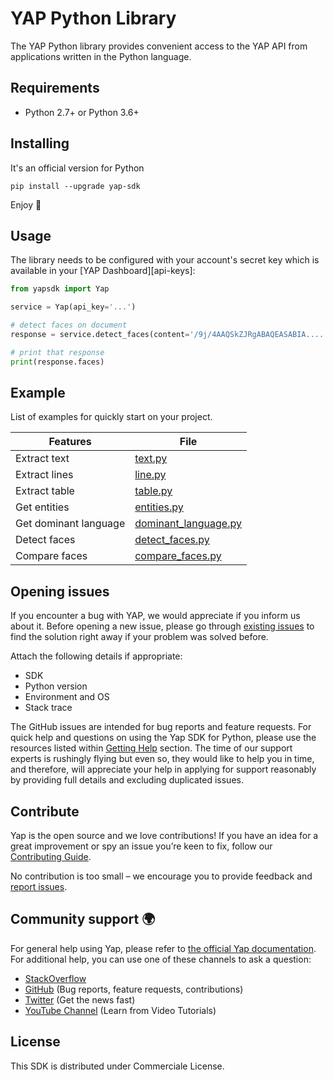 # YAP Python Library
The YAP Python library provides convenient access to the YAP API from applications written in the Python language.

## Requirements
-   Python 2.7+ or Python 3.6+

## Installing

It's an official version for Python

```
pip install --upgrade yap-sdk
```

Enjoy 🎉

## Usage

The library needs to be configured with your account's secret key which is
available in your [YAP Dashboard][api-keys]:

```python
from yapsdk import Yap

service = Yap(api_key='...')

# detect faces on document
response = service.detect_faces(content='/9j/4AAQSkZJRgABAQEASABIA....')

# print that response
print(response.faces)
```

## Example
List of examples for quickly start on your project.

| Features                  | File                                                                                                      |
|---------------------------|-----------------------------------------------------------------------------------------------------------|
| Extract text              | [text.py](https://github.com/youngapp/yap-python/blob/develop/examples/text.py)                           |
| Extract lines             | [line.py](https://github.com/youngapp/yap-python/blob/develop/examples/line.py)                           |
| Extract table             | [table.py](https://github.com/youngapp/yap-python/blob/develop/examples/table.py)                         |
| Get entities              | [entities.py](https://github.com/youngapp/yap-python/blob/develop/examples/entities.py)                   |
| Get dominant language     | [dominant_language.py](https://github.com/youngapp/yap-python/blob/develop/examples/dominant_language.py) |
| Detect faces              | [detect_faces.py](https://github.com/youngapp/yap-python/blob/develop/examples/detect_faces.py)           |
| Compare faces             | [compare_faces.py](https://github.com/youngapp/yap-python/blob/develop/examples/compare_faces.py)         |

## Opening issues

If you encounter a bug with YAP, we would appreciate if you inform us about it.
Before opening a new issue, please go through [existing issues](https://github.com/youngapp/yap-python/issues)
to find the solution right away if your problem was solved before.

Attach the following details if appropriate:

-   SDK
-   Python version
-   Environment and OS
-   Stack trace

The GitHub issues are intended for bug reports and feature requests.
For quick help and questions on using the Yap SDK for Python, please use the resources listed within [Getting Help](https://github.com/youngapp/yap-python#getting-help) section. The time of our support experts is rushingly flying but even so, they would like to help you in time, and therefore, will appreciate your help in applying for support reasonably by providing full details and excluding duplicated issues.

## Contribute

Yap is the open source and we love contributions! If you have an idea for a great improvement or spy an issue you’re keen to fix, follow our [Contributing Guide](https://github.com/youngapp/yap-python/blob/master/CONTRIBUTING.md).

No contribution is too small – we encourage you to provide feedback and [report issues](https://github.com/youngapp/yap-python/issues).

## Community support 🌍

For general help using Yap, please refer to [the official Yap documentation](https://developer.youngapp.co/). For additional help, you can use one of these channels to ask a question:

-   [StackOverflow](http://stackoverflow.com/questions/tagged/yap-python)
-   [GitHub](https://github.com/youngapp/yap-python) (Bug reports, feature requests, contributions)
-   [Twitter](https://twitter.com/youngapp_pf) (Get the news fast)
-   [YouTube Channel](https://www.youtube.com/channel/UCPY1PeAXPQIgo29e4Z9u5cA) (Learn from Video Tutorials)

## License

This SDK is distributed under Commerciale License.

